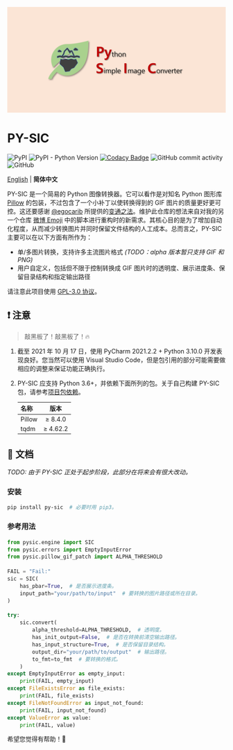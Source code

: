 ![banner.png](./banner.png)

# PY-SIC

![PyPI](https://img.shields.io/pypi/v/PY-SIC)
![PyPI - Python Version](https://img.shields.io/pypi/pyversions/PY-SIC)
[![Codacy Badge](https://app.codacy.com/project/badge/Grade/99f6ed42fe8544caab83f0f8a49d50e0)](https://www.codacy.com/gh/ArvinZJC/PY-SIC/dashboard?utm_source=github.com&utm_medium=referral&utm_content=ArvinZJC/PY-SIC&utm_campaign=Badge_Grade)
![GitHub commit activity](https://img.shields.io/github/commit-activity/m/ArvinZJC/PY-SIC)
![GitHub](https://img.shields.io/github/license/ArvinZJC/PY-SIC)

[English](./README.md) | **简体中文**

PY-SIC 是一个简易的 Python 图像转换器。它可以看作是对知名 Python 图形库 [Pillow](https://github.com/python-pillow/Pillow) 的包装，不过包含了一个小补丁以使转换得到的 GIF 图片的质量更好更可控。这还要感谢 [@egocarib](https://github.com/egocarib) 所提供的[变通之法](https://gist.github.com/egocarib/ea022799cca8a102d14c54a22c45efe0)。维护此仓库的想法来自对我的另一个仓库 [微博 Emoji](https://github.com/ArvinZJC/WeiboEmoji) 中的脚本进行重构时的新需求。其核心目的是为了增加自动化程度，从而减少转换图片并同时保留文件结构的人工成本。总而言之，PY-SIC 主要可以在以下方面有所作为：

- 单/多图片转换，支持许多主流图片格式 _(TODO：alpha 版本暂只支持 GIF 和 PNG)_
- 用户自定义，包括但不限于控制转换成 GIF 图片时的透明度、展示进度条、保留目录结构和指定输出路径

请注意此项目使用 [GPL-3.0 协议](./LICENSE)。

## ❗ 注意

> 敲黑板了！敲黑板了！🔥

1. 截至 2021 年 10 月 17 日，使用 PyCharm 2021.2.2 + Python 3.10.0 开发表现良好。您当然可以使用 Visual Studio Code，但是包引用的部分可能需要做相应的调整来保证功能正确执行。
2. PY-SIC 应支持 Python 3.6+，并依赖下面所列的包。关于自己构建 PY-SIC 包，请参考[项目包依赖](./requirements.txt)。

   | 名称   |   版本   |
   | :----- | :------: |
   | Pillow | ≥ 8.4.0  |
   | tqdm   | ≥ 4.62.2 |

## 📜 文档

_TODO: 由于 PY-SIC 正处于起步阶段，此部分在将来会有很大改动。_

### 安装

```sh
pip install py-sic  # 必要时用 pip3。
```

### 参考用法

```Python
from pysic.engine import SIC
from pysic.errors import EmptyInputError
from pysic.pillow_gif_patch import ALPHA_THRESHOLD

FAIL = "Fail:"
sic = SIC(
    has_pbar=True,  # 是否展示进度条。
    input_path="your/path/to/input"  # 要转换的图片路径或所在目录。
)

try:
    sic.convert(
        alpha_threshold=ALPHA_THRESHOLD,  # 透明度。
        has_init_output=False,  # 是否在转换前清空输出路径。
        has_input_structure=True,  # 是否保留目录结构。
        output_dir="your/path/to/output"  # 输出路径。
        to_fmt=to_fmt  # 要转换的格式。
    )
except EmptyInputError as empty_input:
    print(FAIL, empty_input)
except FileExistsError as file_exists:
    print(FAIL, file_exists)
except FileNotFoundError as input_not_found:
    print(FAIL, input_not_found)
except ValueError as value:
    print(FAIL, value)
```

希望您觉得有帮助！💖
